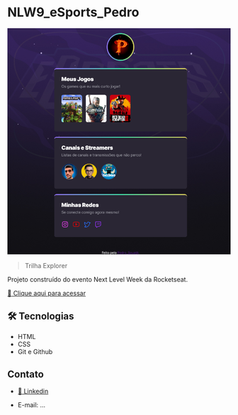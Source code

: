 # NLW9_eSports_Pedro

![preview](./.github/preview.png)

>Trilha Explorer

Projeto construído do evento Next Level Week da Rocketseat.

[🔗 Clique aqui para acessar](https://pedrosouza09.github.io/NLW9_eSports_Pedro/)

## 🛠 Tecnologias

- HTML
- CSS
- Git e Github

## Contato

- [🔗 Linkedin](https://www.linkedin.com/in/fsouza-pedro/)

- E-mail: ...